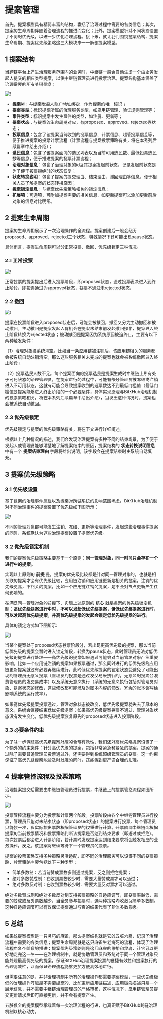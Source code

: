 # 提案管理

首先，提案模型具有精简丰富的结构，囊括了治理过程中需要的各类信息；其次，提案的生命周期伴随着治理流程的推进而变化；此外，提案模型针对不同状态设置了不同的优先级，以进一步优化治理流程。接下来，就让我们围绕提案结构、提案生命周期、提案优先级策略这三大模块来一一解剖提案模型。

## 1 提案结构

当跨链平台上产生治理服务范围内的业务时，中继链一般会自动生成一个由业务发起人提交的相应类型提案，以供中继链管理员进行投票治理。提案结构基本涵盖了治理需要的所有关键信息：

![!](../../assets/proposal.png)

- **提案id**：与提案发起人账户地址绑定，作为提案的唯一标识；
- **提案类型**：标识提案所属的治理服务类型，如应用链管理、验证规则管理等；
- **事件类型**：标识提案中发生事件的类型，如注册、更新等；
- **提案状态**：与提案的生命周期对应，有proposed、approved、rejected等状态；
- **投票信息**：包含了该提案当前收到的投票信息、计票信息、超管投票信息等，便于推进提案的投票计票流程（计票流程与提案投票策略有关，将在本系列后续篇章中给出介绍）；
- **选民信息**：包含了该提案面向的选民列表以及当前可用选民数、最低投票选民数等信息，便于推进提案的投票计票流程；
- **治理对象信息**：包含了治理对象的id及其提案发起前状态，记录发起前状态是为了便于投票拒绝时的状态恢复；
- **状态转换说明**：包含了提案的提交理由、结束理由、撤回理由等信息，便于相关人员了解提案的状态转换原因；
- **提案锁定信息**：与提案优先级策略相关的锁定信息；
- **扩展项**：可选项，可附加提案需要的相关信息，如更新提案可以添加更新前后对象的信息对比明细。



## 2 提案生命周期

提案的生命周期展示了一次治理操作的全流程。提案创建后一般会经历proposed、approved、rejected三个状态，特殊情况下还可能出现pause状态。

具体而言，提案生命周期可以分正常投票、撤回、优先级锁定三种情况。

### 2.1 正常投票

![!](../../assets/normal-proposal.png)

正常投票的提案提出后进入投票阶段，即proposed状态，通过投票表决进入到终止阶段，即投票通过为approved状态，投票不通过未rejected状态。

### 2.2 撤回

![!](../../assets/reject-proposal.png)

提案在投票阶段进入proposed状态后，可能会被撤回，撤回又分为主动撤回和被动撤回。主动撤回是提案发起人有机会在提案未结束前发起撤回操作，提案进入终止阶段转换为rejected状态；被动撤回是提案因为系统原因被迫终止，主要有以下两种触发条件：

（1）治理对象被系统清空。比如当一条应用链被注销后，该应用链相关的服务都会被系统自动注销清空，那么这些服务相关未完成的提案也就会被系统撤回进入终止阶段；

（2）投票选民人数不足。每个提案面向的投票选民是提案生成时中继链上所有处于可用状态的治理管理员，在提案进行的过程中，可能有部分管理员被冻结或注销进入不可用状态，这就有可能会导致提案收到的选票数达不到最低门槛值（最低门槛值是提案能够进入终止阶段的一个必要条件，具体实现原理与BitXHub治理机制的投票策略相关，将在本系列后续篇章中给出介绍），当发生这种情况时，提案也会被系统自动撤回。

### 2.3 优先级锁定

优先级锁定与提案的优先级策略有关，将在下文进行详细阐述。

根据以上几种情况的描述，我们会发现治理提案有多种不同的结束场景，为了便于发起人或管理员能够清楚地了解提案结束的原因，提案结构的 **状态转换说明信息** 中有一个 **提案结束理由** 字段将给出说明，该字段会在提案结束时由系统自动填充。

## 3 提案优先级策略

### 3.1 优先级设置

基于提案的治理事件属性以及提案对跨链系统的影响范围考虑，BitXHub治理机制对不同治理事件的提案设置了优先级如下图所示：

![!](../../assets/proposal-priority.png)

不同的管理对象都可能发生注销、冻结、更新等治理事件，发起这些治理事件提案的同时，系统默认为这些治理提案设置了提案优先级。

### 3.2 优先级锁定机制

我们的提案优先级策略主要基于一个原则：**同一管理对象，同一时间只会存在一个进行中的提案。**

实现以上原则的 **前提** 是，提案的优先级比较都是针对同一管理对象的，也就是相关联的提案才会有优先级比较，应用链注销和应用链更新是相关的提案，注销的优先级更高，不相关的提案，比如一个应用链注销的提案，是不会对节点更新产生任何影响的。

在满足同一管理对象的前提下，实现上述原则的 **核心** 就是提案的优先级锁定机制：**高优先级提案进行中时，不可以发起低优先级提案，但低优先级提案进行时，可以发起高优先级提案，并高优先级提案的发起会锁定低优先级提案的进行。**

具体的锁定方式如下图所示:

![!](../../assets/proposal-lifecycle.png)

当某个提案处于proposed状态投票阶段时，若出现更高优先级的提案，那么当前低优先级的提案会暂时进入锁定阶段，转换为pause状态，此时管理员无法对低优先级的提案进行处理——高优先级的提案如果通过可能会对当前管理对象产生重要影响，比如一个应用链注销的提案如果投票通过，那么同时进行的低优先级的应用链更新提案就没有必要再继续进行，此时低优先级提案的锁定状态就避免了可能出现的管理员无意义投票（管理员的投票是通过发交易来执行的，无意义的投票会浪费管理员的发交易成本）以及系统无意义执行（系统的无意义执行包括对管理员对象、提案状态的修改，这些修改都可能涉及对账本内容的修改，冗余的账本读写绘影响系统的运行效率）。

如果高优先级提案投票通过，管理对象状态被改变，低优先级提案就失去了原本的意义，系统会直接结束低优先级提案；如果高优先级提案投票不通过，管理对象状态没有发生变化，低优先级提案恢复原先的proposed状态进入投票阶段。

### 3.3 必要条件约束

为了进一步保证高优先级提案处理的合理有效性，我们还对高优先级提案设置了一个额外的约束条件：针对高优先级的提案，包括非常紧急和紧急的提案，提案的通过除了需要普通管理员投票通过外，还需要得到系统超级管理员的投票。这一约束保证了高优先级提案能被及时处理的同时，还能得到更严谨合理的处理。



## 4 提案管控流程及投票策略

治理提案提交后需要由中继链管理员进行投票，中继链上的投票管控流程如图所示。

![!](../../assets/proposal-control.png)

投票管控流程主要分为投票和计票两个阶段。投票阶段由各个中继链管理员进行投票，管理员只能对未结束状态（即proposed状态）的提案进行投票，每个管理员只能投一次，但实际投出票数根据管理员的权重进行计算。计票阶段中继链会根据提案的当前投票情况和投票策略判断该提案是否达到结束要求（即通过或拒绝）。每次投票后都会进入计票阶段，若计票时发现提案达到结束要求将会触发相应的业务操作，反之，该提案将继续等待下一个管理员的投票。

提案的投票策略支持多种策略灵活适配，即不同的治理服务可以设置不同的投票策略，投票策略主要包括以下三种类型：

- 简单多数制：若当前赞成票数多则通过提案，反之则拒绝提案；
- 绝对多数赞成制：在收到票数较少时，需要大量赞成票才可以通过；
- 绝对多数反对制：在收到票数较少时，需要大量反对票才可以通过。

绝对多数赞成制和绝对多数反对制支持投票策略的自适应调节，即投票率越低，需要的赞成或反对票数越少，当全员参与投票时，这两种策略均收敛为简单多数制。这种自适应调节可以有效保证提案通过与否的结果代表了群体多数意愿。

## 5 总结

如果说提案模型是一只灵巧的麻雀，那么提案结构就是它的五脏六腑，记录了治理流程中需要的各类信息；提案生命周期就是这只麻雀生老病死的流程，体现了治理流程中各个阶段的推进；提案优先级策略则是这只麻雀的思想和灵魂，让它可以更好地走完这一生——在治理机制中，就是协助管理员和系统对于同一个管理对象只能处理最高优先级的提案，保证BitXHub治理提案投票的便捷有效性和提案执行的合理高效性，从而保证治理流程能够更加方便高效地进行。

但需要注意的是，并非治理机制中所有的治理操作都需要提案模型，一些优先级极低的治理操作可能是不需要提案的，比如更新应用链描述，应用链的描述只是一个展示信息，并不需要中继链治理管理员的严格审核，这种情况下，应用链管理员提交更新请求后即可直接更新，并不会有提案产生。

五脏俱全的提案模型承载着每一次治理流程的行进，也真正赋予BitXHub跨链治理机制以核心动力。